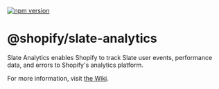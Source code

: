 [![npm version](https://badge.fury.io/js/%40shopify%2Fslate-analytics.svg)](https://badge.fury.io/js/%40shopify%2Fslate-analytics)

# @shopify/slate-analytics

Slate Analytics enables Shopify to track Slate user events, performance data, and errors to Shopify's analytics platform.

For more information, visit [the Wiki](https://github.com/Shopify/slate/wiki/Slate-Analytics).
